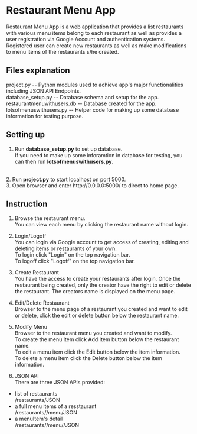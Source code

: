 Restaurant Menu App
==
Restaurant Menu App is a web application that provides a list restaurants with various menu items belong to each restaurant as well as provides a user registration via Google Account and authentication systems. Registered user can create new restaurants as well as make modifications to menu items of the restaurants s/he created.

Files explanation
--
project.py -- Python modules used to achieve app's major functionalities including JSON API Endpoints.<br>
database_setup.py -- Database schema and setup for the app.<br>
restaurantmenuwithusers.db -- Database created for the app. <br>
lotsofmenuswithusers.py -- Helper code for making up some database information for testing purpose.<br>

Setting up
--
1. Run <strong>database_setup.py</strong> to set up database.<br>
If you need to make up some inforamtion in database for testing, you can then run <strong>lotsofmenuswithusers.py</strong>.
<br>
2. Run <strong>project.py</strong> to start localhost on port 5000.<br>
3. Open browser and enter http://0.0.0.0:5000/ to direct to home page.<br>

Instruction
--
1. Browse the restaurant menu. <br>
You can view each menu by clicking the restaurant name without login.<br>

2. Login/Logoff <br>
You can login via Google account to get access of creating, editing and deleting items or restaurants of your own. <br>
To login click "Login" on the top navigation bar. <br>
To logoff click "Logoff" on the top navigation bar. <br>

3. Create Restaurant<br>
You have the access to create your restaurants after login. Once the restaurant being created, only the creator have the right to edit or delete the restaurant. The creators name is displayed on the menu page.<br>

4. Edit/Delete Restaurant<br>
Browser to the menu page of a restaurant you created and want to edit or delete, click the edit or delete button below the restaurant name.<br>

5. Modify Menu<br>
Browser to the restaurant menu you created and want to modify.<br>
To create the menu item click Add Item button below the restaurant name.<br>
To edit a menu item click the Edit button below the item information.<br>
To delete a menu item click the Delete button below the item information.<br>

6. JSON API<br>
There are three JSON APIs provided:
<ul>
<li>list of restaurants<br> /restaurants/JSON</li>
<li>a full menu items of a resstaurant<br> /restaurants/<int:restaurant_id>/menu/JSON </li>
<li>a menuItem's detail <br> /restaurants/<int:restaurant_id>/menu/<int:menu_id>/JSON </li>
</ul>
